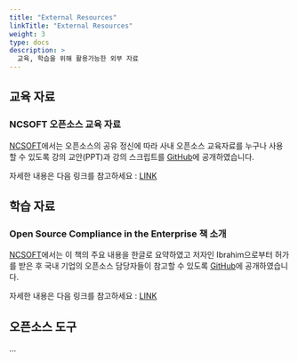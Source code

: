 ```yaml
---
title: "External Resources"
linkTitle: "External Resources"
weight: 3
type: docs
description: >
  교육, 학습을 위해 활용가능한 외부 자료
---
```


## 교육 자료

### NCSOFT 오픈소스 교육 자료
[NCSOFT](https://global.ncsoft.com/)에서는 오픈소스의 공유 정신에 따라 사내 오픈소스 교육자료를 누구나 사용할 수 있도록 강의 교안(PPT)과 강의 스크립트를 [GitHub](https://github.com/ncsoft/oss-basic-training)에 공개하였습니다. 

자세한 내용은 다음 링크를 참고하세요 : [LINK](https://openchain-project.github.io/OpenChain-KWG/blog/2020/11/23/oss-basic-training-slide/)

## 학습 자료

### Open Source Compliance in the Enterprise 책 소개
[NCSOFT](https://global.ncsoft.com/)에서는 이 책의 주요 내용을 한글로 요약하였고 저자인 Ibrahim으로부터 허가를 받은 후 국내 기업의 오픈소스 담당자들이 참고할 수 있도록 [GitHub](https://github.com/ncsoft/osc-enterprise-ko/)에 공개하였습니다. 

자세한 내용은 다음 링크를 참고하세요 : [LINK](https://openchain-project.github.io/OpenChain-KWG/blog/2020/11/23/oss-basic-training-slide/)

## 오픈소스 도구
...